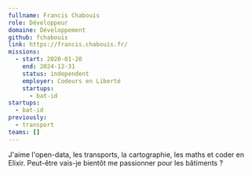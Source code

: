 ```yaml
---
fullname: Francis Chabouis
role: Développeur
domaine: Développement
github: fchabouis
link: https://francis.chabouis.fr/
missions:
  - start: 2020-01-20
    end: 2024-12-31
    status: independent
    employer: Codeurs en Liberté
    startups:
      - bat-id
startups:
  - bat-id
previously:
  - transport
teams: []
---
```

J'aime l'open-data, les transports, la cartographie, les maths et coder en Elixir. Peut-être vais-je bientôt me passionner pour les bâtiments ?